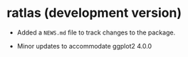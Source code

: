 # ratlas (development version)

* Added a `NEWS.md` file to track changes to the package.

* Minor updates to accommodate ggplot2 4.0.0
